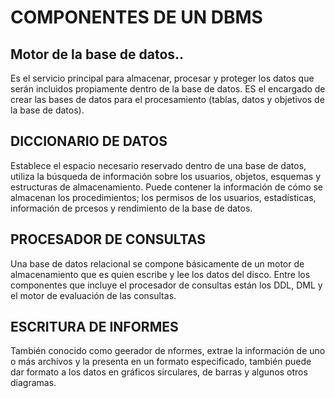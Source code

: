 # COMPONENTES DE UN DBMS
## Motor de la base de datos..

Es el servicio principal para almacenar, procesar y proteger los datos que serán incluidos propiamente dentro de la base de datos. ES el encargado de crear las bases de datos para el procesamiento (tablas, datos y objetivos de la base de datos).

## DICCIONARIO DE DATOS

Establece el espacio necesario reservado dentro de una base de datos, utiliza la búsqueda de información sobre los usuarios, objetos, esquemas y estructuras de almacenamiento. Puede contener la información de cómo se almacenan los procedimientos; los permisos de los usuarios, estadísticas, información de prcesos y rendimiento de la base de datos.

## PROCESADOR DE CONSULTAS

Una base de datos relacional se compone básicamente de un motor de almacenamiento que es quien escribe y lee los datos del disco. Entre los componentes que incluye el procesador de consultas están los DDL, DML y el motor de evaluación de las consultas.

## ESCRITURA DE INFORMES

También conocido como geerador de nformes, extrae la información de uno o más archivos y la presenta en un formato especificado, también puede dar formato a los datos en gráficos sirculares, de barras y algunos otros diagramas.